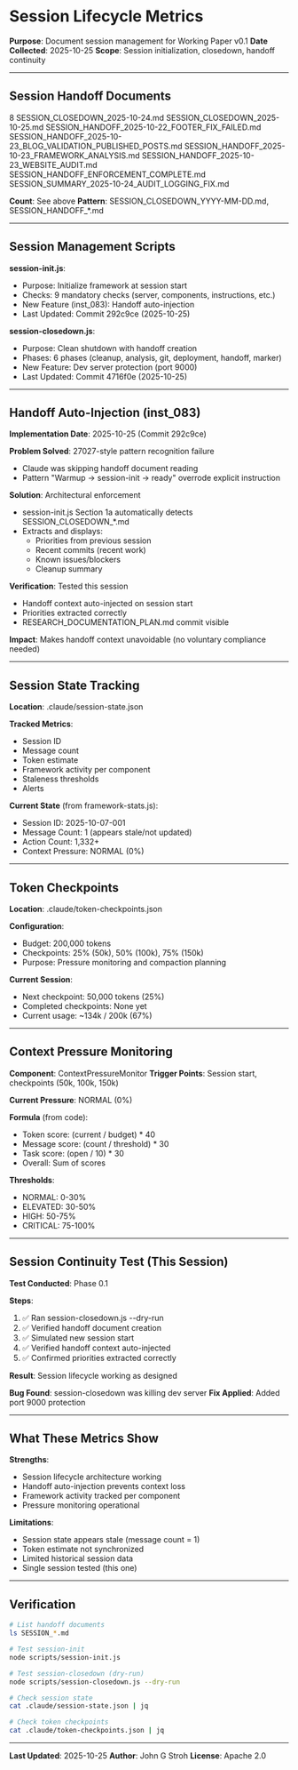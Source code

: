 # Session Lifecycle Metrics

**Purpose**: Document session management for Working Paper v0.1
**Date Collected**: 2025-10-25
**Scope**: Session initialization, closedown, handoff continuity

---

## Session Handoff Documents

8
SESSION_CLOSEDOWN_2025-10-24.md
SESSION_CLOSEDOWN_2025-10-25.md
SESSION_HANDOFF_2025-10-22_FOOTER_FIX_FAILED.md
SESSION_HANDOFF_2025-10-23_BLOG_VALIDATION_PUBLISHED_POSTS.md
SESSION_HANDOFF_2025-10-23_FRAMEWORK_ANALYSIS.md
SESSION_HANDOFF_2025-10-23_WEBSITE_AUDIT.md
SESSION_HANDOFF_ENFORCEMENT_COMPLETE.md
SESSION_SUMMARY_2025-10-24_AUDIT_LOGGING_FIX.md

**Count**: See above
**Pattern**: SESSION_CLOSEDOWN_YYYY-MM-DD.md, SESSION_HANDOFF_*.md

---

## Session Management Scripts

**session-init.js**:
- Purpose: Initialize framework at session start
- Checks: 9 mandatory checks (server, components, instructions, etc.)
- New Feature (inst_083): Handoff auto-injection
- Last Updated: Commit 292c9ce (2025-10-25)

**session-closedown.js**:
- Purpose: Clean shutdown with handoff creation
- Phases: 6 phases (cleanup, analysis, git, deployment, handoff, marker)
- New Feature: Dev server protection (port 9000)
- Last Updated: Commit 4716f0e (2025-10-25)

---

## Handoff Auto-Injection (inst_083)

**Implementation Date**: 2025-10-25 (Commit 292c9ce)

**Problem Solved**: 27027-style pattern recognition failure
- Claude was skipping handoff document reading
- Pattern "Warmup → session-init → ready" overrode explicit instruction

**Solution**: Architectural enforcement
- session-init.js Section 1a automatically detects SESSION_CLOSEDOWN_*.md
- Extracts and displays:
  - Priorities from previous session
  - Recent commits (recent work)
  - Known issues/blockers
  - Cleanup summary

**Verification**: Tested this session
- Handoff context auto-injected on session start
- Priorities extracted correctly
- RESEARCH_DOCUMENTATION_PLAN.md commit visible

**Impact**: Makes handoff context unavoidable (no voluntary compliance needed)

---

## Session State Tracking

**Location**: .claude/session-state.json

**Tracked Metrics**:
- Session ID
- Message count
- Token estimate
- Framework activity per component
- Staleness thresholds
- Alerts

**Current State** (from framework-stats.js):
- Session ID: 2025-10-07-001
- Message Count: 1 (appears stale/not updated)
- Action Count: 1,332+
- Context Pressure: NORMAL (0%)

---

## Token Checkpoints

**Location**: .claude/token-checkpoints.json

**Configuration**:
- Budget: 200,000 tokens
- Checkpoints: 25% (50k), 50% (100k), 75% (150k)
- Purpose: Pressure monitoring and compaction planning

**Current Session**:
- Next checkpoint: 50,000 tokens (25%)
- Completed checkpoints: None yet
- Current usage: ~134k / 200k (67%)

---

## Context Pressure Monitoring

**Component**: ContextPressureMonitor
**Trigger Points**: Session start, checkpoints (50k, 100k, 150k)

**Current Pressure**: NORMAL (0%)

**Formula** (from code):
- Token score: (current / budget) * 40
- Message score: (count / threshold) * 30
- Task score: (open / 10) * 30
- Overall: Sum of scores

**Thresholds**:
- NORMAL: 0-30%
- ELEVATED: 30-50%
- HIGH: 50-75%
- CRITICAL: 75-100%

---

## Session Continuity Test (This Session)

**Test Conducted**: Phase 0.1

**Steps**:
1. ✅ Ran session-closedown.js --dry-run
2. ✅ Verified handoff document creation
3. ✅ Simulated new session start
4. ✅ Verified handoff context auto-injected
5. ✅ Confirmed priorities extracted correctly

**Result**: Session lifecycle working as designed

**Bug Found**: session-closedown was killing dev server
**Fix Applied**: Added port 9000 protection

---

## What These Metrics Show

**Strengths**:
- Session lifecycle architecture working
- Handoff auto-injection prevents context loss
- Framework activity tracked per component
- Pressure monitoring operational

**Limitations**:
- Session state appears stale (message count = 1)
- Token estimate not synchronized
- Limited historical session data
- Single session tested (this one)

---

## Verification

```bash
# List handoff documents
ls SESSION_*.md

# Test session-init
node scripts/session-init.js

# Test session-closedown (dry-run)
node scripts/session-closedown.js --dry-run

# Check session state
cat .claude/session-state.json | jq

# Check token checkpoints
cat .claude/token-checkpoints.json | jq
```

---

**Last Updated**: 2025-10-25
**Author**: John G Stroh
**License**: Apache 2.0
